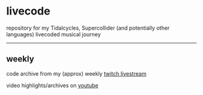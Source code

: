 # livecode
repository for my Tidalcycles, Supercollider (and potentially other languages) livecoded musical journey

---
## weekly
code archive from my (approx) weekly [twitch livestream](https://twitch.tv/clearyss)

video highlights/archives on [youtube](https://www.youtube.com/channel/UC2p7hQGQ7BG1UUQjEqHHvVA?view_as=subscriber)
